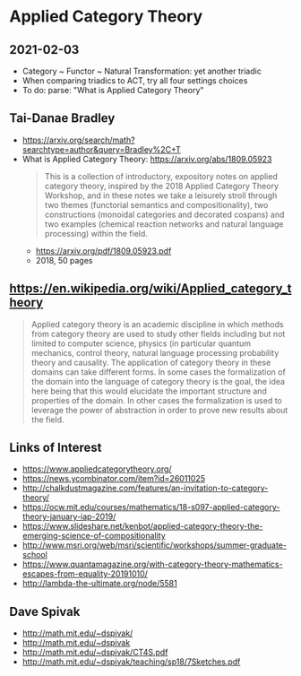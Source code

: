 # Applied Category Theory


## 2021-02-03

* Category ~ Functor ~ Natural Transformation: yet another triadic
* When comparing triadics to ACT, try all four settings choices
* To do: parse: "What is Applied Category Theory"

## Tai-Danae Bradley

* https://arxiv.org/search/math?searchtype=author&query=Bradley%2C+T
* What is Applied Category Theory: https://arxiv.org/abs/1809.05923
	>This is a collection of introductory, expository notes on applied category theory, inspired by the 2018 Applied Category Theory Workshop, and in these notes we take a leisurely stroll through two themes (functorial semantics and compositionality), two constructions (monoidal categories and decorated cospans) and two examples (chemical reaction networks and natural language processing) within the field.
	* https://arxiv.org/pdf/1809.05923.pdf
	* 2018, 50 pages

## https://en.wikipedia.org/wiki/Applied_category_theory

> Applied category theory is an academic discipline in which methods from category theory are used to study other fields including but not limited to computer science, physics (in particular quantum mechanics, control theory, natural language processing probability theory and causality. The application of category theory in these domains can take different forms. In some cases the formalization of the domain into the language of category theory is the goal, the idea here being that this would elucidate the important structure and properties of the domain. In other cases the formalization is used to leverage the power of abstraction in order to prove new results about the field.

## Links of Interest

* https://www.appliedcategorytheory.org/
* https://news.ycombinator.com/item?id=26011025
* http://chalkdustmagazine.com/features/an-invitation-to-category-theory/
* https://ocw.mit.edu/courses/mathematics/18-s097-applied-category-theory-january-iap-2019/
* https://www.slideshare.net/kenbot/applied-category-theory-the-emerging-science-of-compositionality
* http://www.msri.org/web/msri/scientific/workshops/summer-graduate-school
* https://www.quantamagazine.org/with-category-theory-mathematics-escapes-from-equality-20191010/
* http://lambda-the-ultimate.org/node/5581

## Dave Spivak
* http://math.mit.edu/~dspivak/
* http://math.mit.edu/~dspivak
* http://math.mit.edu/~dspivak/CT4S.pdf
* http://math.mit.edu/~dspivak/teaching/sp18/7Sketches.pdf

